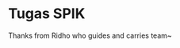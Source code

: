 # Tugas SPIK

Thanks from Ridho who guides and carries team~

[RIDHO]: (https://github.com/ridho9/htk)
